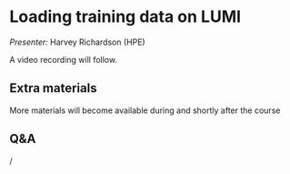 # Loading training data on LUMI

*Presenter:* Harvey Richardson (HPE)

A video recording will follow.

<!--
<video src="https://462000265.lumidata.eu/ai-20250527/recordings/10_TrainingData.mp4" controls="controls"></video>
-->

## Extra materials

More materials will become available during and shortly after the course

<!--
-   [Presentation slides](https://462000265.lumidata.eu/ai-20250527/files/LUMI-ai-20250527-10-Training_Data_on_LUMI.pdf)

-   Links from the "More Information" slide:

    -   [LUMI-O in the LUMI documentation](https://docs.lumi-supercomputer.eu/storage/lumio/)

    -   [Generic Tutorial on reading large datasets](https://www.kaggle.com/code/rohanrao/tutorial-on-reading-large-datasets)

    -   [Best Practice for Data Formats in Deep Learning (SURF)](https://servicedesk.surf.nl/wiki/display/WIKI/Best+Practice+for+Data+Formats+in+Deep+Learning)

    -   [Ray data loading](https://docs.ray.io/en/latest/train/user-guides/data-loading-preprocessing.html)

    -   [Pytorch Tutorial on pre-defined datasets/dataloaders](https://pytorch.org/tutorials/beginner/basics/data_tutorial.html)

    -   Example of keeping training data in memory: 
        [“Scaling Out Deep Learning Convergence Training on LUMI”, Diana Moise & Samuel Antao](https://linklings.s3.amazonaws.com/organizations/pasc/pasc23/submissions/stype119/jvCyu-msa152s2.pdf)

-   [Training materials from the most recent LUMI introductory training in December 2024](../2day-20241210/index.md)

    -   The ["LUMI-O Object Storage" talk](../2day-20241210/M10-ObjectStorage.md)
        discusses using LUMI-O and the differences with a parallel file system such as Lustre..
-->


<!--
## Nice-to-knows

### LUMI-O

Two nice things to know about LUMI-O

-   We actually use it during this course to serve you the slides and the videos. Though it is not meant to be a web server.

-   As the LUMI-O software is done by a different team at CSC and not by HPE, it is often still up when LUMI is down. We cannot give a guarantee, but when a long downtime is announced, in the past LUMI-O was still available almost the whole downtime. So you may still be able to access data on LUMI-O, but not on the Lustre file systems when LUMI is down for maintenance.

But it is not meant for long-time data archiving. Storage on LUMI-O also disappears 90 days after your project ends. For long-term archiving and data publishing you need to use specialised services.

### Auto-cleanup of /scratch and /flash

Clean-up is not yet implemented on LUMI because until now there hasn't been a need to do so as the storage is empty enough.

The limited size of /project is also because CSC wants to avoid that LUMI is used for long-term data storage.

The idea is indeed that data is stored longtime on LUMI-O and transported to /scratch or /flash as needed as the assumption was that the whole dataset is rarely needed at the same time.

Note that asking for more quota doesn't make sense if your project doesn't have the necessary storage billing units.
Storing 20TB for one year on /scratch or /project would cost you 175,200 TB hours, so make sure you have enough storage
billing units. There is enough storage on LUMI that resource allocators can grant decent amounts of storage, but it is
not infinite. LUST cannot grant you storage billing units, that is something you need to negotiate with the instance that granted you your project on LUMI.
-->


## Q&A

/
